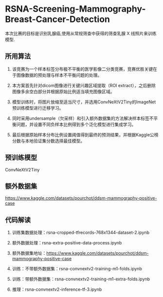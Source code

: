 # RSNA-Screening-Mammography-Breast-Cancer-Detection
本次比赛的目标是识别乳腺癌,使用从常规筛查中获得的筛查乳腺 X 线照片来训练模型.

## 所用算法
1. 该竞赛为一个样本标签分布极不平衡的医学影像二分类竞赛，竞赛优胜关键在于图像数据的预处理与样本不平衡问题的处理。
   
2. 本方案首先针对dicom图像进行关键兴趣区域提取（ROI extract），之后删除图像多余空白部分并根据原始比例适当填充图像区域。

3. 模型训练时，将图片放缩至适当尺寸，并选用ConvNeXtV2Tiny的ImageNet预训练模型进行迁移学习。

4. 同时采用undersample（欠采样）和引入额外数据集的方法解决样本标签不平衡问题，并设置不同负样本比例得到多个泛化模型进行集成学习。

5. 最后根据原始样本分布比例设置阈值得到最终的预测结果，并根据Kaggle公榜分数与本地验证集分数选择最佳模型。

## 预训练模型
ConvNeXtV2Tiny 

## 额外数据集
https://www.kaggle.com/datasets/pourchot/ddsm-mammography-positive-case

## 代码解读

1. 训练集数据处理：rsna-cropped-tfrecords-768x1344-dataset-2.ipynb

2. 额外数据处理：rsna-extra-positive-data-process.ipynb

3. 额外数据集地址：https://www.kaggle.com/datasets/pourchot/ddsm-mammography-positive-case

4. 训练：不带额外数据集：rsna-convnextv2-training-m1-folds.ipynb

5. 训练：带额外数据集：rsna-convnextv2-training-m1-extra-folds.ipynb

6. 推理：rsna-convnextv2-inference-tf-3.ipynb
